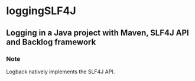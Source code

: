 # loggingSLF4J



## Logging in a Java project with Maven, SLF4J API and Backlog framework

### Note
Logback natively implements the SLF4J API.
